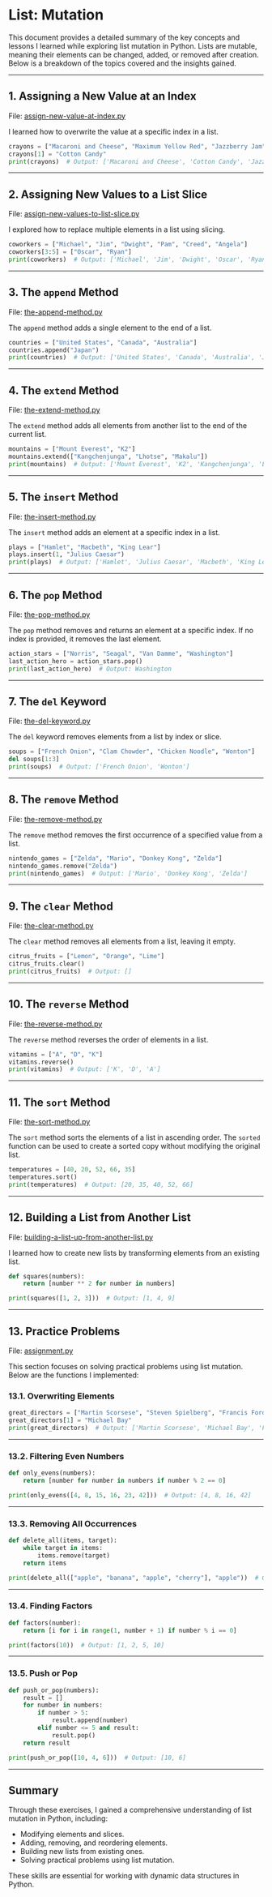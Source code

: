 # List: Mutation

This document provides a detailed summary of the key concepts and lessons I learned while exploring list mutation in Python. Lists are mutable, meaning their elements can be changed, added, or removed after creation. Below is a breakdown of the topics covered and the insights gained.

---

## 1. Assigning a New Value at an Index
File: [assign-new-value-at-index.py](10-list-mutation/assign-new-value-at-index.py)

I learned how to overwrite the value at a specific index in a list.

```python
crayons = ["Macaroni and Cheese", "Maximum Yellow Red", "Jazzberry Jam"]
crayons[1] = "Cotton Candy"
print(crayons)  # Output: ['Macaroni and Cheese', 'Cotton Candy', 'Jazzberry Jam']
```

---

## 2. Assigning New Values to a List Slice
File: [assign-new-values-to-list-slice.py](10-list-mutation/assign-new-values-to-list-slice.py)

I explored how to replace multiple elements in a list using slicing.

```python
coworkers = ["Michael", "Jim", "Dwight", "Pam", "Creed", "Angela"]
coworkers[3:5] = ["Oscar", "Ryan"]
print(coworkers)  # Output: ['Michael', 'Jim', 'Dwight', 'Oscar', 'Ryan', 'Angela']
```

---

## 3. The `append` Method
File: [the-append-method.py](10-list-mutation/the-append-method.py)

The `append` method adds a single element to the end of a list.

```python
countries = ["United States", "Canada", "Australia"]
countries.append("Japan")
print(countries)  # Output: ['United States', 'Canada', 'Australia', 'Japan']
```

---

## 4. The `extend` Method
File: [the-extend-method.py](10-list-mutation/the-extend-method.py)

The `extend` method adds all elements from another list to the end of the current list.

```python
mountains = ["Mount Everest", "K2"]
mountains.extend(["Kangchenjunga", "Lhotse", "Makalu"])
print(mountains)  # Output: ['Mount Everest', 'K2', 'Kangchenjunga', 'Lhotse', 'Makalu']
```

---

## 5. The `insert` Method
File: [the-insert-method.py](10-list-mutation/the-insert-method.py)

The `insert` method adds an element at a specific index in a list.

```python
plays = ["Hamlet", "Macbeth", "King Lear"]
plays.insert(1, "Julius Caesar")
print(plays)  # Output: ['Hamlet', 'Julius Caesar', 'Macbeth', 'King Lear']
```

---

## 6. The `pop` Method
File: [the-pop-method.py](10-list-mutation/the-pop-method.py)

The `pop` method removes and returns an element at a specific index. If no index is provided, it removes the last element.

```python
action_stars = ["Norris", "Seagal", "Van Damme", "Washington"]
last_action_hero = action_stars.pop()
print(last_action_hero)  # Output: Washington
```

---

## 7. The `del` Keyword
File: [the-del-keyword.py](10-list-mutation/the-del-keyword.py)

The `del` keyword removes elements from a list by index or slice.

```python
soups = ["French Onion", "Clam Chowder", "Chicken Noodle", "Wonton"]
del soups[1:3]
print(soups)  # Output: ['French Onion', 'Wonton']
```

---

## 8. The `remove` Method
File: [the-remove-method.py](10-list-mutation/the-remove-method.py)

The `remove` method removes the first occurrence of a specified value from a list.

```python
nintendo_games = ["Zelda", "Mario", "Donkey Kong", "Zelda"]
nintendo_games.remove("Zelda")
print(nintendo_games)  # Output: ['Mario', 'Donkey Kong', 'Zelda']
```

---

## 9. The `clear` Method
File: [the-clear-method.py](10-list-mutation/the-clear-method.py)

The `clear` method removes all elements from a list, leaving it empty.

```python
citrus_fruits = ["Lemon", "Orange", "Lime"]
citrus_fruits.clear()
print(citrus_fruits)  # Output: []
```

---

## 10. The `reverse` Method
File: [the-reverse-method.py](10-list-mutation/the-reverse-method.py)

The `reverse` method reverses the order of elements in a list.

```python
vitamins = ["A", "D", "K"]
vitamins.reverse()
print(vitamins)  # Output: ['K', 'D', 'A']
```

---

## 11. The `sort` Method
File: [the-sort-method.py](10-list-mutation/the-sort-method.py)

The `sort` method sorts the elements of a list in ascending order. The `sorted` function can be used to create a sorted copy without modifying the original list.

```python
temperatures = [40, 20, 52, 66, 35]
temperatures.sort()
print(temperatures)  # Output: [20, 35, 40, 52, 66]
```

---

## 12. Building a List from Another List
File: [building-a-list-up-from-another-list.py](10-list-mutation/building-a-list-up-from-another-list.py)

I learned how to create new lists by transforming elements from an existing list.

```python
def squares(numbers):
    return [number ** 2 for number in numbers]

print(squares([1, 2, 3]))  # Output: [1, 4, 9]
```

---

## 13. Practice Problems
File: [assignment.py](10-list-mutation/assignment.py)

This section focuses on solving practical problems using list mutation. Below are the functions I implemented:

### 13.1. Overwriting Elements
```python
great_directors = ["Martin Scorsese", "Steven Spielberg", "Francis Ford Coppola"]
great_directors[1] = "Michael Bay"
print(great_directors)  # Output: ['Martin Scorsese', 'Michael Bay', 'Francis Ford Coppola']
```

---

### 13.2. Filtering Even Numbers
```python
def only_evens(numbers):
    return [number for number in numbers if number % 2 == 0]

print(only_evens([4, 8, 15, 16, 23, 42]))  # Output: [4, 8, 16, 42]
```

---

### 13.3. Removing All Occurrences
```python
def delete_all(items, target):
    while target in items:
        items.remove(target)
    return items

print(delete_all(["apple", "banana", "apple", "cherry"], "apple"))  # Output: ['banana', 'cherry']
```

---

### 13.4. Finding Factors
```python
def factors(number):
    return [i for i in range(1, number + 1) if number % i == 0]

print(factors(10))  # Output: [1, 2, 5, 10]
```

---

### 13.5. Push or Pop
```python
def push_or_pop(numbers):
    result = []
    for number in numbers:
        if number > 5:
            result.append(number)
        elif number <= 5 and result:
            result.pop()
    return result

print(push_or_pop([10, 4, 6]))  # Output: [10, 6]
```

---

## Summary

Through these exercises, I gained a comprehensive understanding of list mutation in Python, including:
- Modifying elements and slices.
- Adding, removing, and reordering elements.
- Building new lists from existing ones.
- Solving practical problems using list mutation.

These skills are essential for working with dynamic data structures in Python.